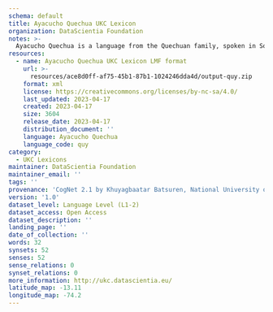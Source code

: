 ```yaml
---
schema: default
title: Ayacucho Quechua UKC Lexicon
organization: DataScientia Foundation
notes: >-
  Ayacucho Quechua is a language from the Quechuan family, spoken in South America. The UKC Lexicon of Ayacucho Quechua is represented as a lexico-semantic network. It consists of words, word senses, synsets, as well as sense-level and synset-level relationships.
resources:
  - name: Ayacucho Quechua UKC Lexicon LMF format
    url: >-
      resources/ace8d0ff-af75-45b1-87b1-1024246dda4d/output-quy.zip
    format: xml
    license: https://creativecommons.org/licenses/by-nc-sa/4.0/
    last_updated: 2023-04-17
    created: 2023-04-17
    size: 3604
    release_date: 2023-04-17
    distribution_document: ''
    language: Ayacucho Quechua
    language_code: quy
category:
  - UKC Lexicons
maintainer: DataScientia Foundation
maintainer_email: ''
tags: ''
provenance: 'CogNet 2.1 by Khuyagbaatar Batsuren, National University of Mongolia (http://cognet.ukc.disi.unitn.it); Native Languages of the Americas 2021.11. by Laura Redish and Orrin Lewis (http://www.native-languages.org); Princeton WordNet 2.1 by Princeton University (https://wordnet.princeton.edu)'
version: '1.0'
dataset_level: Language Level (L1-2)
dataset_access: Open Access
dataset_description: ''
landing_page: ''
date_of_collection: ''
words: 32
synsets: 52
senses: 52
sense_relations: 0
synset_relations: 0
more_information: http://ukc.datascientia.eu/
latitude_map: -13.11
longitude_map: -74.2
---
```

